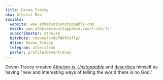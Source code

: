 ```yaml
---
title: Devon Tracey
aka: Atheist Roo
socials:
  website: www.atheismisunstoppable.com
  merch: www.atheismisunstoppable.com/t-shirt/
  subscribestar: atheism
  bitchute: channel/s9qPWO5Faflp/
  dlive: Devon_Tracey
  telegram: atheistroo
  parler: profile/DevonTracey
---
```


Devon Tracey created
[_Atheism-is-Unstoppable_](https://www.atheismisunstoppable.com/) and
[describes](https://www.youtube.com/watch?v=F0et7v-jljM&feature=emb_logo)
himself as having "new and interesting ways of telling the world there is no
God."
